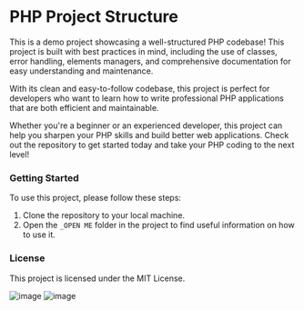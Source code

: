 # PHP Project Structure

This is a demo project showcasing a well-structured PHP codebase! This project is built with best practices in mind, including the use of classes, error handling, elements managers, and comprehensive documentation for easy understanding and maintenance.

With its clean and easy-to-follow codebase, this project is perfect for developers who want to learn how to write professional PHP applications that are both efficient and maintainable.

Whether you're a beginner or an experienced developer, this project can help you sharpen your PHP skills and build better web applications. Check out the repository to get started today and take your PHP coding to the next level!

### Getting Started

To use this project, please follow these steps:
1. Clone the repository to your local machine.
2. Open the `_OPEN ME` folder in the project to find useful information on how to use it.

### License
This project is licensed under the MIT License.

![image](https://user-images.githubusercontent.com/25286081/227711735-1c664259-e2cc-4941-b9b6-5b9bbbbb9b25.png)
![image](https://user-images.githubusercontent.com/25286081/227711762-7b5c645c-71ea-4a17-9ef8-665bf91a5fc7.png)
